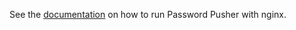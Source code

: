 See the [documentation](https://docs.pwpush.com/docs/installation/#nginx) on how to run Password Pusher with nginx.
